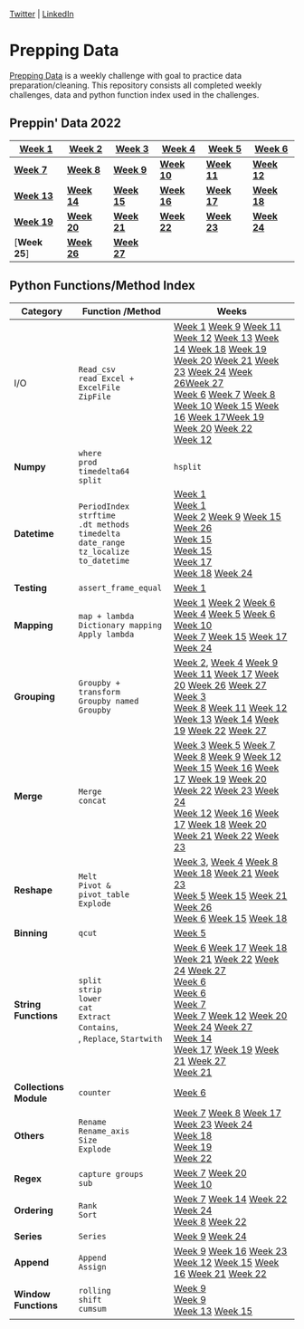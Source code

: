 [Twitter](https://twitter.com/d_kungu)         | [LinkedIn](https://www.linkedin.com/in/dianakungu/)

# Prepping Data
[Prepping Data](https://www.preppindata.com/) is a weekly challenge with goal to practice data preparation/cleaning. This repository consists all completed weekly challenges,  data and python function index used in the challenges.
 

## Preppin' Data 2022
|[Week 1](https://github.com/diana-kungu/Prepping-Data/blob/master/2022/Week%20-%201/preppin-2022-week-1.py)|[Week 2](https://github.com/diana-kungu/Prepping-Data/blob/master/2022/Week%20-%202/Preppin-2022-%20week-2.py) | [**Week 3**](https://github.com/diana-kungu/Prepping-Data/tree/master/2022/Week%20-%203) | [**Week 4**](https://github.com/diana-kungu/Prepping-Data/tree/master/2022/Week%20-%204)| [**Week 5**](https://github.com/diana-kungu/Prepping-Data/blob/master/2022/Week%20-%205/preppin-2022-week-5.py)|  [**Week 6**](https://github.com/diana-kungu/Prepping-Data/tree/master/2022/Week%20-%206)|
| --- | --- | --- | --- | --- | --- |
|[**Week 7**](https://github.com/diana-kungu/Prepping-Data/tree/master/2022/Week%20-%207)|[**Week 8**](https://github.com/diana-kungu/Prepping-Data/tree/master/2022/Week%20-%208)|[**Week 9**](https://github.com/diana-kungu/Prepping-Data/blob/master/2022/Week%20-%209/preppin2022-week-9.py)|[**Week 10**](https://github.com/diana-kungu/Prepping-Data/blob/master/2022/Week%20-%2010/Preppin2022-week-10.py)|[**Week 11**](https://github.com/diana-kungu/Prepping-Data/tree/master/2022/Week%20-%2011)|[**Week 12**](https://github.com/diana-kungu/Prepping-Data/blob/master/2022/Week%20-%2012/Preppin2022-Week12.py)|
|[**Week 13**](https://github.com/diana-kungu/Prepping-Data/blob/master/2022/Week%20-%2013/Preppin2022-Week13.py)|[**Week 14**](https://github.com/diana-kungu/Prepping-Data/blob/master/2022/Week%20-%2014/preppindata2022-week-14.py)|[**Week 15**](https://github.com/diana-kungu/Prepping-Data/blob/master/2022/Week%20-%2015/Preppin-data_2022-week15.py)|[**Week 16**](https://github.com/diana-kungu/Prepping-Data/blob/master/2022/Week%20-%2016/preppindata_2022_week_16.py)|[**Week 17**](https://github.com/diana-kungu/Prepping-Data/tree/master/2022/Week%20-%2017)|[**Week 18**](https://github.com/diana-kungu/Prepping-Data/tree/master/2022/Week%20-%2018)|
|[**Week 19**](https://github.com/diana-kungu/Prepping-Data/blob/master/2022/Week%20-%2019/Preppin2022-W19.py)|[**Week 20**](https://github.com/diana-kungu/Prepping-Data/blob/master/2022/Week%20-%2020/Preppin2022_Week20.py)|[**Week 21**](https://github.com/diana-kungu/Prepping-Data/blob/master/2022/Week%20-%2021/Preppindata2022_Week21.py)|[**Week 22**](https://github.com/diana-kungu/Prepping-Data/blob/master/2022/Week%20-%2022/Preppin2022-W22.py)|[**Week 23**](https://github.com/diana-kungu/Prepping-Data/blob/master/2022/Week%20-%2023/preppin2022_Week23.py)|[**Week 24**](https://github.com/diana-kungu/Prepping-Data/blob/master/2022/Week%20-%2024/preppin2022_W24.py)|
|[**Week 25**]| [**Week 26**](https://github.com/diana-kungu/Prepping-Data/tree/master/2022/Week%20-%2026)|[**Week 27**](https://github.com/diana-kungu/Prepping-Data/tree/master/2022/Week%20-%2027)|


 
## Python Functions/Method Index


|**Category**| **Function /Method** | **Weeks**|
| --- | --- | ----|
|I/O|`Read_csv` <br> `read Excel + ExcelFile` <br> `ZipFile`| [Week 1](https://github.com/diana-kungu/Prepping-Data/blob/master/2022/Week%20-%201/preppin-2022-week-1.py) [Week 9](https://github.com/diana-kungu/Prepping-Data/blob/master/2022/Week%20-%209/preppin2022-week-9.py) [Week 11](https://github.com/diana-kungu/Prepping-Data/tree/master/2022/Week%20-%2011) [Week 12](https://github.com/diana-kungu/Prepping-Data/blob/master/2022/Week%20-%2012/Preppin2022-Week12.py) [Week 13](https://github.com/diana-kungu/Prepping-Data/blob/master/2022/Week%20-%2013/Preppin2022-Week13.py) [Week 14](https://github.com/diana-kungu/Prepping-Data/blob/master/2022/Week%20-%2014/preppindata2022-week-14.py) [Week 18](https://github.com/diana-kungu/Prepping-Data/blob/master/2022/Week%20-%2018/preppin2022_w18.py) [Week 19](https://github.com/diana-kungu/Prepping-Data/blob/master/2022/Week%20-%2019/Preppin2022-W19.py) [Week 20](https://github.com/diana-kungu/Prepping-Data/blob/master/2022/Week%20-%2020/Preppin2022_Week20.py) [Week 21](https://github.com/diana-kungu/Prepping-Data/blob/master/2022/Week%20-%2021/Preppindata2022_Week21.py) [Week 23](https://github.com/diana-kungu/Prepping-Data/blob/master/2022/Week%20-%2023/preppin2022_Week23.py) [Week 24](https://github.com/diana-kungu/Prepping-Data/blob/master/2022/Week%20-%2024/preppin2022_W24.py) [Week 26](https://github.com/diana-kungu/Prepping-Data/blob/master/2022/Week%20-%2026/preppin2022_Wk26.py)[Week 27](https://github.com/diana-kungu/Prepping-Data/blob/master/2022/Week%20-%2027/Preppin2022_Week27.py)<br> [Week 6](https://github.com/diana-kungu/Prepping-Data/blob/master/2022/Week%20-%206/preppin-2022-week-6.py) [Week 7](https://github.com/diana-kungu/Prepping-Data/blob/master/2022/Week%20-%207/preppin-2022-week-7.py) [Week 8](https://github.com/diana-kungu/Prepping-Data/blob/master/2022/Week%20-%208/prepping-2022-week-8.py) [Week 10](https://github.com/diana-kungu/Prepping-Data/blob/master/2022/Week%20-%2010/Preppin2022-week-10.py) [Week 15](https://github.com/diana-kungu/Prepping-Data/blob/master/2022/Week%20-%2015/Preppin-data_2022-week15.py) [Week 16](https://github.com/diana-kungu/Prepping-Data/blob/master/2022/Week%20-%2016/preppindata_2022_week_16.py) [Week 17](https://github.com/diana-kungu/Prepping-Data/blob/master/2022/Week%20-%2017/PreppingData_2022_W17.py)[Week 19](https://github.com/diana-kungu/Prepping-Data/blob/master/2022/Week%20-%2019/Preppin2022-W19.py) [Week 20](https://github.com/diana-kungu/Prepping-Data/blob/master/2022/Week%20-%2020/Preppin2022_Week20.py) [Week 22](https://github.com/diana-kungu/Prepping-Data/blob/master/2022/Week%20-%2022/Preppin2022-W22.py)<br> [Week 12](https://github.com/diana-kungu/Prepping-Data/blob/master/2022/Week%20-%2012/Preppin2022-Week12.py)|
|**Numpy**|`where` <br> `prod` <br> `timedelta64` <br> `split`| `hsplit`|[Week 1](https://github.com/diana-kungu/Prepping-Data/blob/master/2022/Week%20-%201/preppin-2022-week-1.py) [Week 2](https://github.com/diana-kungu/Prepping-Data/blob/master/2022/Week%20-%202/Preppin-2022-%20week-2.py) [Week 7](https://github.com/diana-kungu/Prepping-Data/blob/master/2022/Week%20-%207/preppin-2022-week-7.py) [Week 8](https://github.com/diana-kungu/Prepping-Data/blob/master/2022/Week%20-%208/prepping-2022-week-8.py) [Week 9](https://github.com/diana-kungu/Prepping-Data/blob/master/2022/Week%20-%209/preppin2022-week-9.py) [Week 10](https://github.com/diana-kungu/Prepping-Data/blob/master/2022/Week%20-%2010/Preppin2022-week-10.py) [Week 14](https://github.com/diana-kungu/Prepping-Data/blob/master/2022/Week%20-%2014/preppindata2022-week-14.py) [Week 15](https://github.com/diana-kungu/Prepping-Data/blob/master/2022/Week%20-%2015/Preppin-data_2022-week15.py) [Week 17](https://github.com/diana-kungu/Prepping-Data/blob/master/2022/Week%20-%2017/PreppingData_2022_W17.py) [Week 23](https://github.com/diana-kungu/Prepping-Data/blob/master/2022/Week%20-%2023/preppin2022_Week23.py)<br> [Week 6](https://github.com/diana-kungu/Prepping-Data/blob/master/2022/Week%20-%206/preppin-2022-week-6.py) <br> [Week 15](https://github.com/diana-kungu/Prepping-Data/blob/master/2022/Week%20-%2015/Preppin-data_2022-week15.py) <br> [Week 16](https://github.com/diana-kungu/Prepping-Data/blob/master/2022/Week%20-%2016/preppindata_2022_week_16.py)|
|**Datetime**|`PeriodIndex` <br> `strftime` <br> `.dt methods` <br> `timedelta` <br> `date_range` <br> `tz_localize` <br> `to_datetime`|[Week 1](https://github.com/diana-kungu/Prepping-Data/blob/master/2022/Week%20-%201/preppin-2022-week-1.py)<br> [Week 1](https://github.com/diana-kungu/Prepping-Data/blob/master/2022/Week%20-%201/preppin-2022-week-1.py)<br> [Week 2](https://github.com/diana-kungu/Prepping-Data/blob/master/2022/Week%20-%202/Preppin-2022-%20week-2.py) [Week 9](https://github.com/diana-kungu/Prepping-Data/blob/master/2022/Week%20-%209/preppin2022-week-9.py) [Week 15](https://github.com/diana-kungu/Prepping-Data/blob/master/2022/Week%20-%2015/Preppin-data_2022-week15.py) [Week 26](https://github.com/diana-kungu/Prepping-Data/blob/master/2022/Week%20-%2026/preppin2022_Wk26.py)<br> [Week 15](https://github.com/diana-kungu/Prepping-Data/blob/master/2022/Week%20-%2015/Preppin-data_2022-week15.py) <br> [Week 15](https://github.com/diana-kungu/Prepping-Data/blob/master/2022/Week%20-%2015/Preppin-data_2022-week15.py) <br> [Week 17](https://github.com/diana-kungu/Prepping-Data/blob/master/2022/Week%20-%2017/PreppingData_2022_W17.py) <br> [Week 18](https://github.com/diana-kungu/Prepping-Data/blob/master/2022/Week%20-%2018/preppin2022_w18.py) [Week 24](https://github.com/diana-kungu/Prepping-Data/blob/master/2022/Week%20-%2024/preppin2022_W24.py)|
|**Testing**|`assert_frame_equal`|[Week 1](https://github.com/diana-kungu/Prepping-Data/blob/master/2022/Week%20-%201/preppin-2022-week-1.py)|
|**Mapping**|`map + lambda` <br> `Dictionary mapping` <br> `Apply lambda`|[Week 1](https://github.com/diana-kungu/Prepping-Data/blob/master/2022/Week%20-%201/preppin-2022-week-1.py) [Week 2](https://github.com/diana-kungu/Prepping-Data/blob/master/2022/Week%20-%202/Preppin-2022-%20week-2.py) [Week 6](https://github.com/diana-kungu/Prepping-Data/blob/master/2022/Week%20-%206/preppin-2022-week-6.py) <br> [Week 4](https://github.com/diana-kungu/Prepping-Data/tree/master/2022/Week%20-%204) [Week 5](https://github.com/diana-kungu/Prepping-Data/blob/master/2022/Week%20-%205/preppin-2022-week-5.py) [Week 6](https://github.com/diana-kungu/Prepping-Data/blob/master/2022/Week%20-%206/preppin-2022-week-6.py) [Week 10](https://github.com/diana-kungu/Prepping-Data/blob/master/2022/Week%20-%2010/Preppin2022-week-10.py)<br> [Week 7](https://github.com/diana-kungu/Prepping-Data/blob/master/2022/Week%20-%207/preppin-2022-week-7.py) [Week 15](https://github.com/diana-kungu/Prepping-Data/blob/master/2022/Week%20-%2015/Preppin-data_2022-week15.py) [Week 17](https://github.com/diana-kungu/Prepping-Data/blob/master/2022/Week%20-%2017/PreppingData_2022_W17.py) [Week 24](https://github.com/diana-kungu/Prepping-Data/blob/master/2022/Week%20-%2024/preppin2022_W24.py)|
|**Grouping**|`Groupby + transform` <br> `Groupby named` <br>`Groupby` |[Week 2](https://github.com/diana-kungu/Prepping-Data/blob/master/2022/Week%20-%202/Preppin-2022-%20week-2.py), [Week 4](https://github.com/diana-kungu/Prepping-Data/tree/master/2022/Week%20-%204) [Week 9](https://github.com/diana-kungu/Prepping-Data/blob/master/2022/Week%20-%209/preppin2022-week-9.py) [Week 11](https://github.com/diana-kungu/Prepping-Data/tree/master/2022/Week%20-%2011) [Week 17](https://github.com/diana-kungu/Prepping-Data/blob/master/2022/Week%20-%2017/PreppingData_2022_W17.py) [Week 20](https://github.com/diana-kungu/Prepping-Data/blob/master/2022/Week%20-%2020/Preppin2022_Week20.py) [Week 26](https://github.com/diana-kungu/Prepping-Data/blob/master/2022/Week%20-%2026/preppin2022_Wk26.py) [Week 27](https://github.com/diana-kungu/Prepping-Data/blob/master/2022/Week%20-%2027/Preppin2022_Week27.py)<br> [Week 3](https://github.com/diana-kungu/Prepping-Data/blob/master/2022/Week%20-%203/preppin-2022-week-3.py) <br> [Week 8](https://github.com/diana-kungu/Prepping-Data/blob/master/2022/Week%20-%208/prepping-2022-week-8.py) [Week 11](https://github.com/diana-kungu/Prepping-Data/tree/master/2022/Week%20-%2011) [Week 12](https://github.com/diana-kungu/Prepping-Data/blob/master/2022/Week%20-%2012/Preppin2022-Week12.py) [Week 13](https://github.com/diana-kungu/Prepping-Data/blob/master/2022/Week%20-%2013/Preppin2022-Week13.py) [Week 14](https://github.com/diana-kungu/Prepping-Data/blob/master/2022/Week%20-%2014/preppindata2022-week-14.py) [Week 19](https://github.com/diana-kungu/Prepping-Data/blob/master/2022/Week%20-%2019/Preppin2022-W19.py) [Week 22](https://github.com/diana-kungu/Prepping-Data/blob/master/2022/Week%20-%2022/Preppin2022-W22.py) [Week 27](https://github.com/diana-kungu/Prepping-Data/blob/master/2022/Week%20-%2027/Preppin2022_Week27.py)|
|**Merge**| `Merge` <br> `concat`|[Week 3](https://github.com/diana-kungu/Prepping-Data/blob/master/2022/Week%20-%203/preppin-2022-week-3.py) [Week 5](https://github.com/diana-kungu/Prepping-Data/blob/master/2022/Week%20-%205/preppin-2022-week-5.py) [Week 7](https://github.com/diana-kungu/Prepping-Data/blob/master/2022/Week%20-%207/preppin-2022-week-7.py) [Week 8](https://github.com/diana-kungu/Prepping-Data/blob/master/2022/Week%20-%208/prepping-2022-week-8.py) [Week 9](https://github.com/diana-kungu/Prepping-Data/blob/master/2022/Week%20-%209/preppin2022-week-9.py) [Week 12](https://github.com/diana-kungu/Prepping-Data/blob/master/2022/Week%20-%2012/Preppin2022-Week12.py) [Week 15](https://github.com/diana-kungu/Prepping-Data/blob/master/2022/Week%20-%2015/Preppin-data_2022-week15.py) [Week 16](https://github.com/diana-kungu/Prepping-Data/blob/master/2022/Week%20-%2016/preppindata_2022_week_16.py) [Week 17](https://github.com/diana-kungu/Prepping-Data/blob/master/2022/Week%20-%2017/PreppingData_2022_W17.py) [Week 19](https://github.com/diana-kungu/Prepping-Data/blob/master/2022/Week%20-%2019/Preppin2022-W19.py) [Week 20](https://github.com/diana-kungu/Prepping-Data/blob/master/2022/Week%20-%2020/Preppin2022_Week20.py) [Week 22](https://github.com/diana-kungu/Prepping-Data/blob/master/2022/Week%20-%2022/Preppin2022-W22.py) [Week 23](https://github.com/diana-kungu/Prepping-Data/blob/master/2022/Week%20-%2023/preppin2022_Week23.py) [Week 24](https://github.com/diana-kungu/Prepping-Data/blob/master/2022/Week%20-%2024/preppin2022_W24.py)<br> [Week 12](https://github.com/diana-kungu/Prepping-Data/blob/master/2022/Week%20-%2012/Preppin2022-Week12.py) [Week 16](https://github.com/diana-kungu/Prepping-Data/blob/master/2022/Week%20-%2016/preppindata_2022_week_16.py) [Week 17](https://github.com/diana-kungu/Prepping-Data/blob/master/2022/Week%20-%2017/PreppingData_2022_W17.py) [Week 18](https://github.com/diana-kungu/Prepping-Data/blob/master/2022/Week%20-%2018/preppin2022_w18.py) [Week 20](https://github.com/diana-kungu/Prepping-Data/blob/master/2022/Week%20-%2020/Preppin2022_Week20.py) [Week 21](https://github.com/diana-kungu/Prepping-Data/blob/master/2022/Week%20-%2021/Preppindata2022_Week21.py) [Week 22](https://github.com/diana-kungu/Prepping-Data/blob/master/2022/Week%20-%2022/Preppin2022-W22.py) [Week 23](https://github.com/diana-kungu/Prepping-Data/blob/master/2022/Week%20-%2023/preppin2022_Week23.py)|
|**Reshape**|`Melt` <br> `Pivot & pivot_table` <br> `Explode`|[Week 3](https://github.com/diana-kungu/Prepping-Data/blob/master/2022/Week%20-%203/preppin-2022-week-3.py), [Week 4](https://github.com/diana-kungu/Prepping-Data/tree/master/2022/Week%20-%204) [Week 8](https://github.com/diana-kungu/Prepping-Data/blob/master/2022/Week%20-%208/prepping-2022-week-8.py) [Week 18](https://github.com/diana-kungu/Prepping-Data/blob/master/2022/Week%20-%2018/preppin2022_w18.py) [Week 21](https://github.com/diana-kungu/Prepping-Data/blob/master/2022/Week%20-%2021/Preppindata2022_Week21.py) [Week 23](https://github.com/diana-kungu/Prepping-Data/blob/master/2022/Week%20-%2023/preppin2022_Week23.py)<br> [Week 5](https://github.com/diana-kungu/Prepping-Data/blob/master/2022/Week%20-%205/preppin-2022-week-5.py) [Week 15](https://github.com/diana-kungu/Prepping-Data/blob/master/2022/Week%20-%2015/Preppin-data_2022-week15.py) [Week 21](https://github.com/diana-kungu/Prepping-Data/blob/master/2022/Week%20-%2021/Preppindata2022_Week21.py) [Week 26](https://github.com/diana-kungu/Prepping-Data/blob/master/2022/Week%20-%2026/preppin2022_Wk26.py)<br> [Week 6](https://github.com/diana-kungu/Prepping-Data/blob/master/2022/Week%20-%206/preppin-2022-week-6.py) [Week 15](https://github.com/diana-kungu/Prepping-Data/blob/master/2022/Week%20-%2015/Preppin-data_2022-week15.py) [Week 18](https://github.com/diana-kungu/Prepping-Data/blob/master/2022/Week%20-%2018/preppin2022_w18.py)|
|**Binning**|`qcut`|[Week 5](https://github.com/diana-kungu/Prepping-Data/blob/master/2022/Week%20-%205/preppin-2022-week-5.py)|
|**String Functions**|`split` <br> `strip` <br> `lower` <br> `cat` <br> `Extract` <br> `Contains`, <br>, `Replace`, `Startwith`|[Week 6](https://github.com/diana-kungu/Prepping-Data/blob/master/2022/Week%20-%206/preppin-2022-week-6.py) [Week 17](https://github.com/diana-kungu/Prepping-Data/blob/master/2022/Week%20-%2017/PreppingData_2022_W17.py) [Week 18](https://github.com/diana-kungu/Prepping-Data/blob/master/2022/Week%20-%2018/preppin2022_w18.py) [Week 21](https://github.com/diana-kungu/Prepping-Data/blob/master/2022/Week%20-%2021/Preppindata2022_Week21.py) [Week 22](https://github.com/diana-kungu/Prepping-Data/blob/master/2022/Week%20-%2022/Preppin2022-W22.py) [Week 24](https://github.com/diana-kungu/Prepping-Data/blob/master/2022/Week%20-%2024/preppin2022_W24.py) [Week 27](https://github.com/diana-kungu/Prepping-Data/blob/master/2022/Week%20-%2027/Preppin2022_Week27.py)<br> [Week 6](https://github.com/diana-kungu/Prepping-Data/blob/master/2022/Week%20-%206/preppin-2022-week-6.py) <br> [Week 6](https://github.com/diana-kungu/Prepping-Data/blob/master/2022/Week%20-%206/preppin-2022-week-6.py) <br> [Week 7](https://github.com/diana-kungu/Prepping-Data/blob/master/2022/Week%20-%207/preppin-2022-week-7.py) <br> [Week 7](https://github.com/diana-kungu/Prepping-Data/blob/master/2022/Week%20-%207/preppin-2022-week-7.py) [Week 12](https://github.com/diana-kungu/Prepping-Data/blob/master/2022/Week%20-%2012/Preppin2022-Week12.py) [Week 20](https://github.com/diana-kungu/Prepping-Data/blob/master/2022/Week%20-%2020/Preppin2022_Week20.py) [Week 24](https://github.com/diana-kungu/Prepping-Data/blob/master/2022/Week%20-%2024/preppin2022_W24.py) [Week 27](https://github.com/diana-kungu/Prepping-Data/blob/master/2022/Week%20-%2027/Preppin2022_Week27.py)<br> [Week 14](https://github.com/diana-kungu/Prepping-Data/blob/master/2022/Week%20-%2014/preppindata2022-week-14.py) <br> [Week 17](https://github.com/diana-kungu/Prepping-Data/blob/master/2022/Week%20-%2017/PreppingData_2022_W17.py) [Week 19](https://github.com/diana-kungu/Prepping-Data/blob/master/2022/Week%20-%2019/Preppin2022-W19.py) [Week 21](https://github.com/diana-kungu/Prepping-Data/blob/master/2022/Week%20-%2021/Preppindata2022_Week21.py) [Week 27](https://github.com/diana-kungu/Prepping-Data/blob/master/2022/Week%20-%2027/Preppin2022_Week27.py)<br> [Week 21](https://github.com/diana-kungu/Prepping-Data/blob/master/2022/Week%20-%2021/Preppindata2022_Week21.py)|
|**Collections Module**|`counter`|[Week 6](https://github.com/diana-kungu/Prepping-Data/blob/master/2022/Week%20-%206/preppin-2022-week-6.py)|
|**Others**|`Rename` <br> `Rename_axis` <br> `Size` <br> `Explode`|[Week 7](https://github.com/diana-kungu/Prepping-Data/blob/master/2022/Week%20-%207/preppin-2022-week-7.py) [Week 8](https://github.com/diana-kungu/Prepping-Data/blob/master/2022/Week%20-%208/prepping-2022-week-8.py) [Week 17](https://github.com/diana-kungu/Prepping-Data/blob/master/2022/Week%20-%2017/PreppingData_2022_W17.py) [Week 23](https://github.com/diana-kungu/Prepping-Data/blob/master/2022/Week%20-%2023/preppin2022_Week23.py) [Week 24](https://github.com/diana-kungu/Prepping-Data/blob/master/2022/Week%20-%2024/preppin2022_W24.py)<br> [Week 18](https://github.com/diana-kungu/Prepping-Data/blob/master/2022/Week%20-%2018/preppin2022_w18.py) <br> [Week 19](https://github.com/diana-kungu/Prepping-Data/blob/master/2022/Week%20-%2019/Preppin2022-W19.py) <br> [Week 22](https://github.com/diana-kungu/Prepping-Data/blob/master/2022/Week%20-%2022/Preppin2022-W22.py)|
|**Regex**| `capture groups` <br> `sub`|[Week 7](https://github.com/diana-kungu/Prepping-Data/blob/master/2022/Week%20-%207/preppin-2022-week-7.py) [Week 20](https://github.com/diana-kungu/Prepping-Data/blob/master/2022/Week%20-%2020/Preppin2022_Week20.py) <br> [Week 10](https://github.com/diana-kungu/Prepping-Data/blob/master/2022/Week%20-%2010/Preppin2022-week-10.py)|
|**Ordering**|`Rank` <br> `Sort`|[Week 7](https://github.com/diana-kungu/Prepping-Data/blob/master/2022/Week%20-%207/preppin-2022-week-7.py) [Week 14](https://github.com/diana-kungu/Prepping-Data/blob/master/2022/Week%20-%2014/preppindata2022-week-14.py) [Week 22](https://github.com/diana-kungu/Prepping-Data/blob/master/2022/Week%20-%2022/Preppin2022-W22.py) [Week 24](https://github.com/diana-kungu/Prepping-Data/blob/master/2022/Week%20-%2024/preppin2022_W24.py)<br> [Week 8](https://github.com/diana-kungu/Prepping-Data/blob/master/2022/Week%20-%208/prepping-2022-week-8.py) [Week 22](https://github.com/diana-kungu/Prepping-Data/blob/master/2022/Week%20-%2022/Preppin2022-W22.py)|
|**Series**|`Series`|[Week 9](https://github.com/diana-kungu/Prepping-Data/blob/master/2022/Week%20-%209/preppin2022-week-9.py) [Week 24](https://github.com/diana-kungu/Prepping-Data/blob/master/2022/Week%20-%2024/preppin2022_W24.py)|
|**Append**| `Append` <br> `Assign`| [Week 9](https://github.com/diana-kungu/Prepping-Data/blob/master/2022/Week%20-%209/preppin2022-week-9.py) [Week 16](https://github.com/diana-kungu/Prepping-Data/blob/master/2022/Week%20-%2016/preppindata_2022_week_16.py) [Week 23](https://github.com/diana-kungu/Prepping-Data/blob/master/2022/Week%20-%2023/preppin2022_Week23.py)<br> [Week 12](https://github.com/diana-kungu/Prepping-Data/blob/master/2022/Week%20-%2012/Preppin2022-Week12.py) [Week 15](https://github.com/diana-kungu/Prepping-Data/blob/master/2022/Week%20-%2015/Preppin-data_2022-week15.py) [Week 16](https://github.com/diana-kungu/Prepping-Data/blob/master/2022/Week%20-%2016/preppindata_2022_week_16.py) [Week 21](https://github.com/diana-kungu/Prepping-Data/blob/master/2022/Week%20-%2021/Preppindata2022_Week21.py) [Week 22](https://github.com/diana-kungu/Prepping-Data/blob/master/2022/Week%20-%2022/Preppin2022-W22.py)|
|**Window Functions**|`rolling` <br> `shift` <br> `cumsum`|[Week 9](https://github.com/diana-kungu/Prepping-Data/blob/master/2022/Week%20-%209/preppin2022-week-9.py) <br> [Week 9](https://github.com/diana-kungu/Prepping-Data/blob/master/2022/Week%20-%209/preppin2022-week-9.py) <br> [Week 13](https://github.com/diana-kungu/Prepping-Data/blob/master/2022/Week%20-%2013/Preppin2022-Week13.py) [Week 15](https://github.com/diana-kungu/Prepping-Data/blob/master/2022/Week%20-%2015/Preppin-data_2022-week15.py)|


